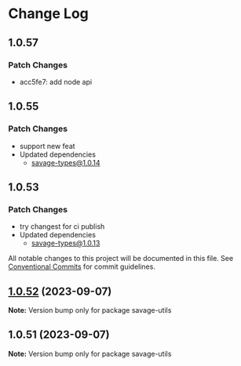 # Change Log

## 1.0.57

### Patch Changes

- acc5fe7: add node api

## 1.0.55

### Patch Changes

- support new feat
- Updated dependencies
  - savage-types@1.0.14

## 1.0.53

### Patch Changes

- try changest for ci publish
- Updated dependencies
  - savage-types@1.0.13

All notable changes to this project will be documented in this file.
See [Conventional Commits](https://conventionalcommits.org) for commit guidelines.

## [1.0.52](https://github.com/savage181855/savage-libs/compare/savage-utils@1.0.51...savage-utils@1.0.52) (2023-09-07)

**Note:** Version bump only for package savage-utils

## 1.0.51 (2023-09-07)

**Note:** Version bump only for package savage-utils
